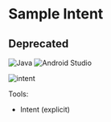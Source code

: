 # Sample Intent
## Deprecated

![Java](https://img.shields.io/badge/java-%23ED8B00.svg?style=for-the-badge&logo=java&logoColor=white)
![Android Studio](https://img.shields.io/badge/Android%20Studio-3DDC84.svg?style=for-the-badge&logo=android-studio&logoColor=white)

![intent](https://user-images.githubusercontent.com/58209188/181237319-7729db6c-02dd-4ec5-8533-fc7c7ea71bbe.gif)

Tools:

- Intent (explicit)
